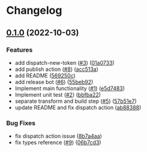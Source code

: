 # Changelog

## [0.1.0](https://github.com/instill-ai/design-token/compare/v0.0.2...v0.1.0) (2022-10-03)


### Features

* add dispatch-new-token ([#3](https://github.com/instill-ai/design-token/issues/3)) ([01a0733](https://github.com/instill-ai/design-token/commit/01a0733a5eeefc3cf021c40d4c24936ae26aaf82))
* add publish action ([#8](https://github.com/instill-ai/design-token/issues/8)) ([acc513a](https://github.com/instill-ai/design-token/commit/acc513a0c4c066755bba7d4db901d4624a4fe380))
* add README ([569250c](https://github.com/instill-ai/design-token/commit/569250cae3a15f8eeb5df2db8940003c7e39fed8))
* add release bot ([#6](https://github.com/instill-ai/design-token/issues/6)) ([55beb92](https://github.com/instill-ai/design-token/commit/55beb92a7f664ceca68c449126f47a941ff22221))
* Implement main functionality ([#1](https://github.com/instill-ai/design-token/issues/1)) ([e5d7483](https://github.com/instill-ai/design-token/commit/e5d7483ffe9c42e721bfffeafac80852442e5795))
* Implement unit test ([#2](https://github.com/instill-ai/design-token/issues/2)) ([bbfba22](https://github.com/instill-ai/design-token/commit/bbfba2293f811675007362a74d9354512913ce03))
* separate transform and build step ([#5](https://github.com/instill-ai/design-token/issues/5)) ([57b51e7](https://github.com/instill-ai/design-token/commit/57b51e75c78bdeaa9285a224b4f29be5fcf9bdbc))
* update README and fix dispatch action ([ab88388](https://github.com/instill-ai/design-token/commit/ab883883a205e45f036efc936f1ba0a30014cce5))


### Bug Fixes

* fix dispatch action issue ([8b7a4aa](https://github.com/instill-ai/design-token/commit/8b7a4aa0a4308298f98793af77d1d0a6e3743c63))
* fix types reference ([#9](https://github.com/instill-ai/design-token/issues/9)) ([06b7cd3](https://github.com/instill-ai/design-token/commit/06b7cd3ff3d2cf442b71c03c92232ad3186f1363))
